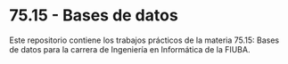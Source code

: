 # 75.15 - Bases de datos

Este repositorio contiene los trabajos prácticos de la materia 75.15: Bases de datos para la carrera de Ingeniería en Informática de la FIUBA.
